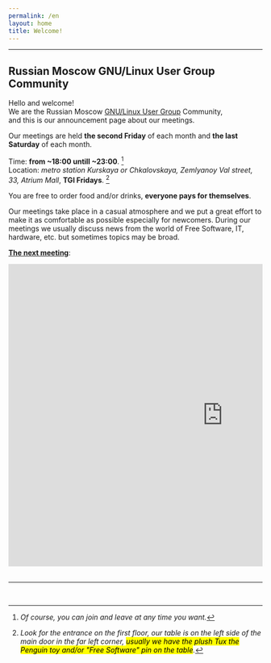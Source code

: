 ```yaml
---
permalink: /en
layout: home
title: Welcome!
---
```



---

<script  type="text/javascript"  src="./assets/functions.js"></script>

## Russian Moscow GNU/Linux User Group Community

Hello and welcome!  
We are the Russian Moscow [GNU/Linux User Group](https://en.wikipedia.org/wiki/Linux_user_group) Community,  
and this is our announcement page about our meetings.

Our meetings are held **the second Friday** of each month and **the last Saturday** of each month.  

Time: **from ~18:00 untill ~23:00**. [^time]  
Location: _metro station Kurskaya or Chkalovskaya, Zemlyanoy Val street, 33, Atrium Mall_, **TGI Fridays**. [^place]  

You are free to order food and/or drinks, **everyone pays for themselves**.  

Our meetings take place in a casual atmosphere and we put a great effort to make it as comfortable
as possible especially for newcomers. During our meetings we usually discuss news from the world of Free Software,
IT, hardware, etc. but sometimes topics may be broad.

<u><b>The next meeting</b></u>: <text id="meeting_day"></text>

<!-- replacing google maps... -->
<!--<iframe src="https://www.google.com/maps/embed?pb=!1m18!1m12!1m3!1d1122.5381957930645!2d37.65743564017482!3d55.75717677415064!2m3!1f0!2f0!3f0!3m2!1i1024!2i768!4f13.1!3m3!1m2!1s0x43c112eb5cd0cb69%3A0xdd8ae470ee73eecf!2sFridays!5e0!3m2!1sru!2sru!4v1717813828366!5m2!1sru!2sru" width="800" height="500" style="border:0;" allowfullscreen="" loading="lazy" referrerpolicy="no-referrer-when-downgrade"></iframe>-->

<!-- ... by yandex maps because the largest multibillion transnational IT corporation cannot into scaling (!)... on **ANDROID** (!!) ... in ***CHROME*** (!!!) -->

<div style="position:relative;overflow:hidden;margin-left:auto;margin-right:auto;display:block;text-align:center;"><a href="https://yandex.ru/maps/213/moscow/?utm_medium=mapframe&utm_source=maps&lang=en_US" style="color:#eee;font-size:12px;position:absolute;top:0px;">Москва</a><a href="https://yandex.ru/maps/213/moscow/?indoorLevel=1&ll=37.661279%2C55.757337&utm_medium=mapframe&utm_source=maps&z=17&lang=en_US" style="color:#eee;font-size:12px;position:absolute;top:14px;">Москва — Яндекс Карты</a><iframe src="https://yandex.ru/map-widget/v1/?indoorLevel=1&ll=37.661279%2C55.757337&z=17&lang=en_US" width="850" height="600" frameborder="0" allowfullscreen="true" style="position:relative;"></iframe></div>

<br/>

---

<br/>

[^time]: _Of course, you can join and leave at any time you want._
[^place]: _Look for the entrance on the first floor, our table is on the left side of the main door in the far left corner, <mark>usually we have the plush Tux the Penguin toy and/or "Free Software" pin on the table</mark>._

<script  type="text/javascript">
	document.getElementById("meeting_day").innerHTML=getMeetingDate(0);
</script>

